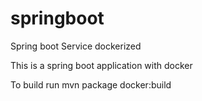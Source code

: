 # springboot
Spring boot Service dockerized 

This is a spring boot application with docker 


To build run mvn package docker:build 